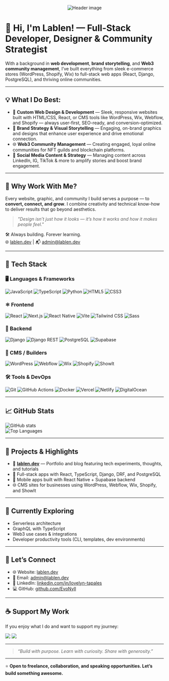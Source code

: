 <p align="center">
  <img src="https://media.licdn.com/dms/image/v2/D5616AQGrEneo4hhX0A/profile-displaybackgroundimage-shrink_350_1400/B56ZhNKOsVH0Ag-/0/1753641185657?e=1756944000&v=beta&t=5rmAHR9eV-b3HkeMgcgwwMP0pUjCikrQ206lFxUz8Sk](https://s4396.sgp1.stableserver.net:2083/cpsess5222815819/viewer/home%2flablende%2fpublic_html%2fimg/lablen-LinkedIn.png" alt="Header image" />
</p>

# 👋 Hi, I'm Lablen! — Full-Stack Developer, Designer & Community Strategist

With a background in **web development**, **brand storytelling**, and **Web3 community management**, I’ve built everything from sleek e-commerce stores (WordPress, Shopify, Wix) to full-stack web apps (React, Django, PostgreSQL), and thriving online communities.

---

## 💡 What I Do Best:
- 🎨 **Custom Web Design & Development** — Sleek, responsive websites built with HTML/CSS, React, or CMS tools like WordPress, Wix, Webflow, and Shopify — always user-first, SEO-ready, and conversion-optimized.
- 🧠 **Brand Strategy & Visual Storytelling** — Engaging, on-brand graphics and designs that enhance user experience and drive emotional connection.
- 🌐 **Web3 Community Management** — Creating engaged, loyal online communities for NFT guilds and blockchain platforms.
- 📱 **Social Media Content & Strategy** — Managing content across LinkedIn, IG, TikTok & more to amplify stories and boost brand engagement.

---

## 💪 Why Work With Me?
Every website, graphic, and community I build serves a purpose — to **convert, connect, and grow**. I combine creativity and technical know-how to deliver results that go beyond aesthetics.

> *"Design isn’t just how it looks — it’s how it works and how it makes people feel."*


🛠️ Always building. Forever learning.  
🌐 [lablen.dev](https://www.lablen.dev/) | 📬 admin@lablen.dev

---

## 🚀 Tech Stack

### 🖥️ Languages & Frameworks
![JavaScript](https://img.shields.io/badge/JavaScript-F7DF1E?style=flat&logo=javascript&logoColor=black)
![TypeScript](https://img.shields.io/badge/TypeScript-3178C6?style=flat&logo=typescript&logoColor=white)
![Python](https://img.shields.io/badge/Python-3776AB?style=flat&logo=python&logoColor=white)
![HTML5](https://img.shields.io/badge/HTML5-E34F26?style=flat&logo=html5&logoColor=white)
![CSS3](https://img.shields.io/badge/CSS3-1572B6?style=flat&logo=css3&logoColor=white)

### ⚛️ Frontend
![React](https://img.shields.io/badge/React-20232A?style=flat&logo=react&logoColor=61DAFB)
![Next.js](https://img.shields.io/badge/Next.js-000000?style=flat&logo=nextdotjs&logoColor=white)
![React Native](https://img.shields.io/badge/React_Native-20232A?style=flat&logo=react&logoColor=61DAFB)
![Vite](https://img.shields.io/badge/Vite-646CFF?style=flat&logo=vite&logoColor=white)
![Tailwind CSS](https://img.shields.io/badge/Tailwind_CSS-06B6D4?style=flat&logo=tailwind-css&logoColor=white)
![Sass](https://img.shields.io/badge/Sass-CC6699?style=flat&logo=sass&logoColor=white)

### 🧰 Backend
![Django](https://img.shields.io/badge/Django-092E20?style=flat&logo=django&logoColor=white)
![Django REST](https://img.shields.io/badge/DRF-FF1709?style=flat&logo=django&logoColor=white)
![PostgreSQL](https://img.shields.io/badge/PostgreSQL-4169E1?style=flat&logo=postgresql&logoColor=white)
![Supabase](https://img.shields.io/badge/Supabase-3ECF8E?style=flat&logo=supabase&logoColor=white)

### 🧱 CMS / Builders
![WordPress](https://img.shields.io/badge/WordPress-21759B?style=flat&logo=wordpress&logoColor=white)
![Webflow](https://img.shields.io/badge/Webflow-4353FF?style=flat&logo=webflow&logoColor=white)
![Wix](https://img.shields.io/badge/Wix-333?style=flat&logo=wix&logoColor=white)
![Shopify](https://img.shields.io/badge/Shopify-7AB55C?style=flat&logo=shopify&logoColor=white)
![ShowIt](https://img.shields.io/badge/ShowIt-black?style=flat)

### 🛠 Tools & DevOps
![Git](https://img.shields.io/badge/Git-F05032?style=flat&logo=git&logoColor=white)
![GitHub Actions](https://img.shields.io/badge/GitHub_Actions-2088FF?style=flat&logo=github-actions&logoColor=white)
![Docker](https://img.shields.io/badge/Docker-2496ED?style=flat&logo=docker&logoColor=white)
![Vercel](https://img.shields.io/badge/Vercel-000000?style=flat&logo=vercel&logoColor=white)
![Netlify](https://img.shields.io/badge/Netlify-00C7B7?style=flat&logo=netlify&logoColor=white)
![DigitalOcean](https://img.shields.io/badge/DigitalOcean-0080FF?style=flat&logo=digitalocean&logoColor=white)

---

## 📈 GitHub Stats  
![GitHub stats](https://github-readme-stats.vercel.app/api?username=EvoNyll&show_icons=true&theme=radical)  
![Top Languages](https://github-readme-stats.vercel.app/api/top-langs/?username=EvoNyll&layout=compact&theme=radical)

---

## 📂 Projects & Highlights

- 🧠 **[lablen.dev](https://www.lablen.dev/)** — Portfolio and blog featuring tech experiments, thoughts, and tutorials  
- 💼 Full-stack apps with React, TypeScript, Django, DRF, and PostgreSQL  
- 📱 Mobile apps built with React Native + Supabase backend  
- 🌐 CMS sites for businesses using WordPress, Webflow, Wix, Shopify, and ShowIt

---

## 🌱 Currently Exploring
- Serverless architecture  
- GraphQL with TypeScript  
- Web3 use cases & integrations  
- Developer productivity tools (CLI, templates, dev environments)

---

## 🤝 Let’s Connect

- 🌐 Website: [lablen.dev](https://www.lablen.dev/)  
- 📧 Email: admin@lablen.dev
- 💼 LinkedIn: [linkedin.com/in/lovelyn-tapales](https://www.linkedin.com/in/lovelyn-tapales)  
- 💻 GitHub: [github.com/EvoNyll](https://github.com/EvoNyll)

---

## ☕ Support My Work

If you enjoy what I do and want to support my journey:

<p align="left">
  <a href="https://github.com/sponsors/EvoNyll"><img src="https://img.shields.io/badge/Sponsor-EvoNyll-FD0?style=for-the-badge&logo=github-sponsors" /></a>
  <a href="https://ko-fi.com/lablen"><img src="https://img.shields.io/badge/Ko--fi-Donate-29ABE0?style=for-the-badge&logo=ko-fi&logoColor=white" /></a>
</p>

---

> *“Build with purpose. Learn with curiosity. Share with generosity.”*

---

⭐ **Open to freelance, collaboration, and speaking opportunities. Let’s build something awesome.**
